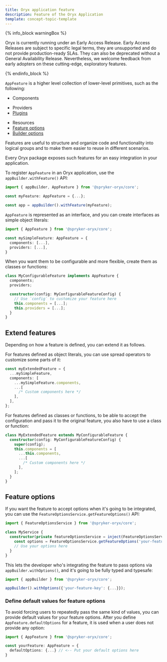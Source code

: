 ```yaml
---
title: Oryx application feature
description: Feature of the Oryx Application
template: concept-topic-template
---
```



{% info_block warningBox %}

Oryx is currently running under an Early Access Release. Early Access Releases are subject to specific legal terms, they are unsupported and do not provide production-ready SLAs. They can also be deprecated without a General Availability Release. Nevertheless, we welcome feedback from early adopters on these cutting-edge, exploratory features.

{% endinfo_block %}

`AppFeature` is a higher level collection of lower-level primitives, such as the following:

<!-- TODO: Link to components -->
- Components
<!-- TODO: Link to providers -->
- Providers
- [Plugins](/docs/scos/dev/front-end-development/{{page.version}}/oryx/oryx-application-orchestration/oryx-application-plugins.html)
<!-- TODO: Link to resources -->
- Resources
- [Feature options](#feature-options)
- [Builder options](/docs/scos/dev/front-end-development/{{page.version}}/oryx/oryx-application-orchestration/oryx-application-orchestration.html#customization-of-options)

Features are useful to structure and organize code and functionality into logical groups and to make them easier to reuse in different scenarios.

Every Oryx package exposes such features for an easy integration in your application.

To register `AppFeature` in an Oryx application, use the `appBuilder.withFeature()` API:

```ts
import { appBuilder, AppFeature } from '@spryker-oryx/core';

const myFeature: AppFeature = {...};

const app = appBuilder().withFeature(myFeature);
```

`AppFeature` is represented as an interface, and you can create interfaces as simple object literals:

```ts
import { AppFeature } from '@spryker-oryx/core';

const mySimpleFeature: AppFeature = {
  components: [...],
  providers: [...],
}
```

When you want them to be configurable and more flexible, create them as classes or functions:

```ts
class MyConfigurableFeature implements AppFeature {
  components;
  providers;

  constructor(config: MyConfigurableFeatureConfig) {
    // Use `config` to customize your feature here
    this.components = [...];
    this.providers = [...];
  }
}
```

## Extend features

Depending on how a feature is defined, you can extend it as follows.

For features defined as object literals, you can use spread operators to customize some parts of it:

```ts
const myExtendedFeature = {
  ...mySimpleFeature,
  components: [
    ...mySimpleFeature.components,
    ...[
      /* Custom components here */
    ],
  ],
};
```

For features defined as classes or functions, to be able to accept the configuration and pass it to the original feature, you also have to use a class or function:

```ts
class MyExtendedFeature extends MyConfigurableFeature {
  constructor(config: MyConfigurableFeatureConfig) {
    super(config);
    this.components = [
      ...this.components,
      ...[
        /* Custom components here */
      ],
    ];
  }
}
```

## Feature options

If you want the feature to accept options when it's going to be integrated, you can use the `FeatureOptionsService.getFeatureOptions()` API:

```ts
import { FeatureOptionsService } from '@spryker-oryx/core';

class MyService {
  constructor(private featureOptionsService = inject(FeatureOptionsService)) {
    const options = FeatureOptionsService.getFeatureOptions('your-feature-key');
    // Use your options here
  }
}
```

This lets the developer who's integrating the feature to pass options via `appBuilder.withOptions()`, and it's going to be fully typed and typesafe:

```ts
import { appBuilder } from '@spryker-oryx/core';

appBuilder().withOptions({'your-feature-key': {...}});
```

### Define default values for feature options

To avoid forcing users to repeatedly pass the same kind of values, you can provide default values for your feature options. After you define `AppFeature.defaultOptions` for a feature, it is used when a user does not provide any option:

```ts
import { AppFeature } from '@spryker-oryx/core';

const yourFeature: AppFeature = {
  defaultOptions: {...} // <-- Put your default options here
}
```
